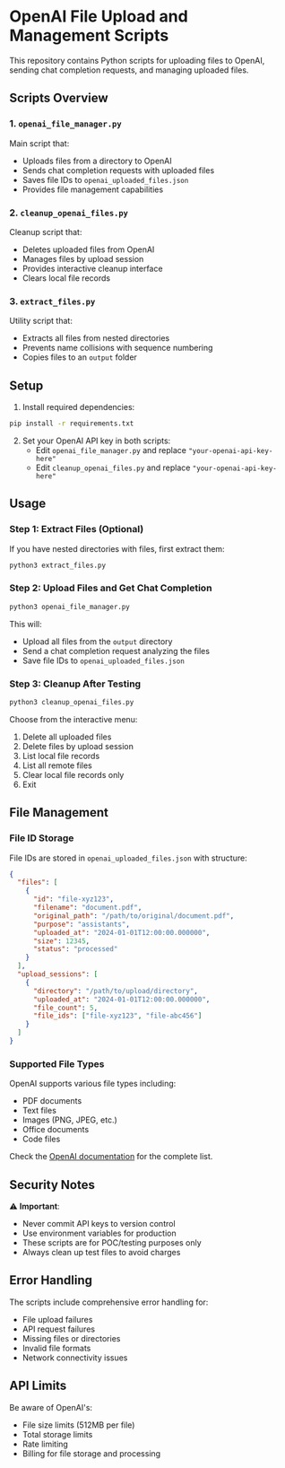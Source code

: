 # OpenAI File Upload and Management Scripts

This repository contains Python scripts for uploading files to OpenAI, sending chat completion requests, and managing uploaded files.

## Scripts Overview

### 1. `openai_file_manager.py`
Main script that:
- Uploads files from a directory to OpenAI
- Sends chat completion requests with uploaded files
- Saves file IDs to `openai_uploaded_files.json`
- Provides file management capabilities

### 2. `cleanup_openai_files.py`
Cleanup script that:
- Deletes uploaded files from OpenAI
- Manages files by upload session
- Provides interactive cleanup interface
- Clears local file records

### 3. `extract_files.py`
Utility script that:
- Extracts all files from nested directories
- Prevents name collisions with sequence numbering
- Copies files to an `output` folder

## Setup

1. Install required dependencies:
```bash
pip install -r requirements.txt
```

2. Set your OpenAI API key in both scripts:
   - Edit `openai_file_manager.py` and replace `"your-openai-api-key-here"`
   - Edit `cleanup_openai_files.py` and replace `"your-openai-api-key-here"`

## Usage

### Step 1: Extract Files (Optional)
If you have nested directories with files, first extract them:
```bash
python3 extract_files.py
```

### Step 2: Upload Files and Get Chat Completion
```bash
python3 openai_file_manager.py
```

This will:
- Upload all files from the `output` directory
- Send a chat completion request analyzing the files
- Save file IDs to `openai_uploaded_files.json`

### Step 3: Cleanup After Testing
```bash
python3 cleanup_openai_files.py
```

Choose from the interactive menu:
1. Delete all uploaded files
2. Delete files by upload session
3. List local file records
4. List all remote files
5. Clear local file records only
6. Exit

## File Management

### File ID Storage
File IDs are stored in `openai_uploaded_files.json` with structure:
```json
{
  "files": [
    {
      "id": "file-xyz123",
      "filename": "document.pdf",
      "original_path": "/path/to/original/document.pdf",
      "purpose": "assistants",
      "uploaded_at": "2024-01-01T12:00:00.000000",
      "size": 12345,
      "status": "processed"
    }
  ],
  "upload_sessions": [
    {
      "directory": "/path/to/upload/directory",
      "uploaded_at": "2024-01-01T12:00:00.000000",
      "file_count": 5,
      "file_ids": ["file-xyz123", "file-abc456"]
    }
  ]
}
```

### Supported File Types
OpenAI supports various file types including:
- PDF documents
- Text files
- Images (PNG, JPEG, etc.)
- Office documents
- Code files

Check the [OpenAI documentation](https://platform.openai.com/docs/api-reference/files) for the complete list.

## Security Notes

⚠️ **Important**: 
- Never commit API keys to version control
- Use environment variables for production
- These scripts are for POC/testing purposes only
- Always clean up test files to avoid charges

## Error Handling

The scripts include comprehensive error handling for:
- File upload failures
- API request failures
- Missing files or directories
- Invalid file formats
- Network connectivity issues

## API Limits

Be aware of OpenAI's:
- File size limits (512MB per file)
- Total storage limits
- Rate limiting
- Billing for file storage and processing